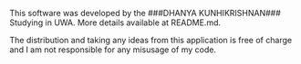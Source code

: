 

This software was developed by the ###DHANYA KUNHIKRISHNAN### Studying in UWA. More details available at README.md.

The distribution and taking any ideas from this application is free of charge and  I am not responsible for any misusage of my code.
